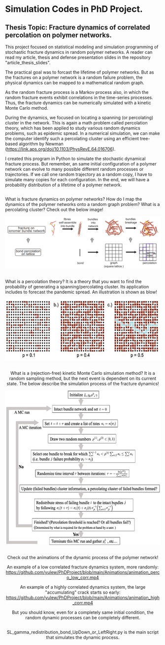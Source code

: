 # Simulation Codes in PhD Project.
## Thesis Topic: Fracture dynamics of correlated percolation on polymer networks.

This project focused on statistical modeling and simulation programming of stochastic fracture dynamics in random polymer networks. A reader can read my article, thesis and defense presentation slides in the repository "article_thesis_slides".

The practical goal was to forcast the lifetime of polymer networks. But as the fractures on a polymer network is a random failure problem, the physical dynamics can be mapped to a mathematical random graph.


As the random fracture process is a Markov process also, in which the random fracture events exhibit correlations in the time-series processes. Thus, the fracture dynamics can be numerically simulated with a kinetic Monte Carlo method.

During the dynamics, we focused on locating a spanning (or percolating) cluster in the network. This is again a math problem called percolation theory, which has been applied to study various random dynamics problems, such as epidemic spread. In a numerical simulation, we can make the computer identify such a percolating cluster using an efficient tree-based algorithm by Newman (https://link.aps.org/doi/10.1103/PhysRevE.64.016706). 

I created this program in Python to simulate the stochastic dynamical fracture process. But remember, an same initial configuration of a polymer network can evolve to many possible different random processes or trajectories. If we call one random trajectory as a random copy, I have to simulate many copies for each configuration. In the end, we will have a probability distribution of a lifetime of a polymer network.

##

What is fracture dynamics on polymer networks? How do I map the dynamics of the polymer networks onto a random graph problem? What is a percolating cluster? Check out the below image!

![image](https://github.com/yulew/PhDProject/blob/main/imgs/Maping.png)

##
What is a percolation theory? It is a theory that you want to find the probability of generating a spanning/percolating cluster. Its application includes to forecast the pandemic spread. An illustration is shown as blow!
<div align=center><img width="550" height="200" src="https://github.com/yulew/PhDProject/blob/main/imgs/percolation.png">


##
What is a (rejection-free) kinetic Monte Carlo simulation method? It is a random sampling method, but the next event is dependent on its current state. The below describe the simulation process of the fracture dynamics!
<div align=center><img width="550" height="500" src="https://github.com/yulew/PhDProject/blob/main/imgs/Monte_Carlo.png">

##
Check out the animations of the dynamic process of the polymer network!

An example of a low correlated fracture dynamics system, more randomly: https://github.com/yulew/PhDProject/blob/main/Animations/animation_perco_low_corr.mp4

An example of a highly correlated dynamics system, the large "accumulating" crack starts so early: 
https://github.com/yulew/PhDProject/blob/main/Animations/animation_high_corr.mp4

But you should know, even for a completely same initial condition, the random dynamic processes can be completely different.


##

SL_gamma_redistribution_bond_UpDown_or_LeftRight.py is the main script that simulates the dynamic process.

